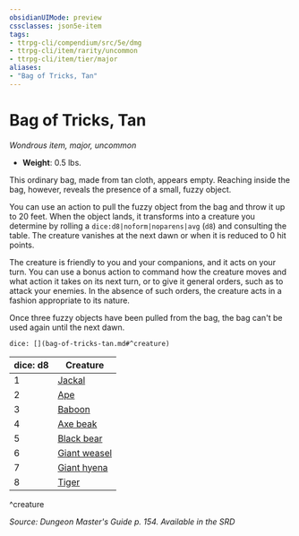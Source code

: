```yaml
---
obsidianUIMode: preview
cssclasses: json5e-item
tags:
- ttrpg-cli/compendium/src/5e/dmg
- ttrpg-cli/item/rarity/uncommon
- ttrpg-cli/item/tier/major
aliases: 
- "Bag of Tricks, Tan"
---
```

# Bag of Tricks, Tan
*Wondrous item, major, uncommon*  


- **Weight**: 0.5 lbs.

This ordinary bag, made from tan cloth, appears empty. Reaching inside the bag, however, reveals the presence of a small, fuzzy object.

You can use an action to pull the fuzzy object from the bag and throw it up to 20 feet. When the object lands, it transforms into a creature you determine by rolling a `dice:d8|noform|noparens|avg` (`d8`) and consulting the table. The creature vanishes at the next dawn or when it is reduced to 0 hit points.

The creature is friendly to you and your companions, and it acts on your turn. You can use a bonus action to command how the creature moves and what action it takes on its next turn, or to give it general orders, such as to attack your enemies. In the absence of such orders, the creature acts in a fashion appropriate to its nature.

Once three fuzzy objects have been pulled from the bag, the bag can't be used again until the next dawn.

`dice: [](bag-of-tricks-tan.md#^creature)`

| dice: d8 | Creature |
|----------|----------|
| 1 | [Jackal](/3-Mechanics/CLI/Compendium/bestiary/beast/jackal.md) |
| 2 | [Ape](/3-Mechanics/CLI/Compendium/bestiary/beast/ape.md) |
| 3 | [Baboon](/3-Mechanics/CLI/Compendium/bestiary/beast/baboon.md) |
| 4 | [Axe beak](/3-Mechanics/CLI/Compendium/bestiary/beast/axe-beak.md) |
| 5 | [Black bear](/3-Mechanics/CLI/Compendium/bestiary/beast/black-bear.md) |
| 6 | [Giant weasel](/3-Mechanics/CLI/Compendium/bestiary/beast/giant-weasel.md) |
| 7 | [Giant hyena](/3-Mechanics/CLI/Compendium/bestiary/beast/giant-hyena.md) |
| 8 | [Tiger](/3-Mechanics/CLI/Compendium/bestiary/beast/tiger.md) |
^creature

*Source: Dungeon Master's Guide p. 154. Available in the <span title='Systems Reference Document (5.1)'>SRD</span>*
